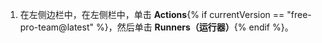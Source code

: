1. 在左侧边栏中，在左侧栏中，单击 **Actions**{% if currentVersion == "free-pro-team@latest" %}，然后单击 **Runners（运行器）**{% endif %}。
